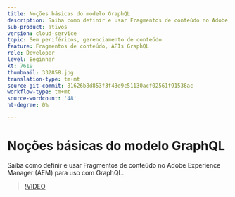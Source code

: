 ```yaml
---
title: Noções básicas do modelo GraphQL
description: Saiba como definir e usar Fragmentos de conteúdo no Adobe Experience Manager (AEM) para uso com GraphQL.
sub-product: ativos
version: cloud-service
topic: Sem periféricos, gerenciamento de conteúdo
feature: Fragmentos de conteúdo, APIs GraphQL
role: Developer
level: Beginner
kt: 7619
thumbnail: 332858.jpg
translation-type: tm+mt
source-git-commit: 81626b8d853f3f43d9c51130acf02561f91536ac
workflow-type: tm+mt
source-wordcount: '48'
ht-degree: 0%

---
```



# Noções básicas do modelo GraphQL

Saiba como definir e usar Fragmentos de conteúdo no Adobe Experience Manager (AEM) para uso com GraphQL.

>[!VIDEO](https://video.tv.adobe.com/v/332858/?quality=12&learn=on)


